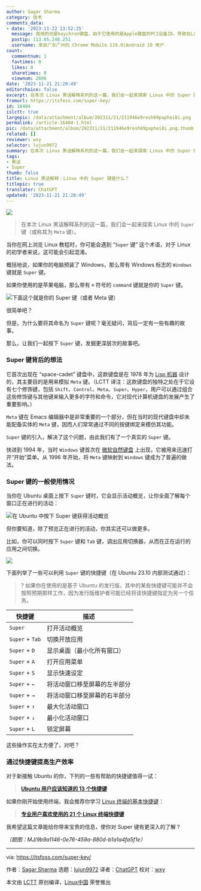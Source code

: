 ```yaml
---
author: Sagar Sharma
category: 技术
comments_data:
- date: '2023-11-22 13:52:25'
  message: 我用的也是keychron键盘，由于它使用的是Apple键盘的PCI设备ID，导致在Linux下，功能键可能无法发挥预期作用，需要设置modprobe。有些发行版会给设置好，有些则需要自己设置。
  postip: 113.65.248.251
  username: 来自广东广州的 Chrome Mobile 119.0|Android 10 用户
count:
  commentnum: 1
  favtimes: 0
  likes: 0
  sharetimes: 0
  viewnum: 2606
date: '2023-11-21 21:20:49'
editorchoice: false
excerpt: 在本次 Linux 黑话解释系列的这一篇，我们会一起来探索 Linux 中的 Super 键（或称其为 Meta 键）。
fromurl: https://itsfoss.com/super-key/
id: 16404
islctt: true
largepic: /data/attachment/album/202311/21/211946e9resh69paphei8i.png
permalink: /article-16404-1.html
pic: /data/attachment/album/202311/21/211946e9resh69paphei8i.png.thumb.jpg
related: []
reviewer: wxy
selector: lujun9972
summary: 在本次 Linux 黑话解释系列的这一篇，我们会一起来探索 Linux 中的 Super 键（或称其为 Meta 键）。
tags:
- 黑话
- Super
thumb: false
title: Linux 黑话解释：Linux 中的 Super 键是什么？
titlepic: true
translator: ChatGPT
updated: '2023-11-21 21:20:49'
---
```


![](/data/attachment/album/202311/21/211946e9resh69paphei8i.png)



> 
> 在本次 Linux 黑话解释系列的这一篇，我们会一起来探索 Linux 中的 `Super` 键（或称其为 `Meta` 键）。
> 
> 
> 


当你在网上浏览 Linux 教程时，你可能会遇到 “`Super` 键” 这个术语，对于 Linux 的初学者来说，这可能会引起混淆。


概括地说，如果你的电脑预装了 Windows，那么带有 Windows 标志的 `Windows` 键就是 `Super` 键。


如果你使用的是苹果电脑，那么带有 `⌘` 符号的 `command` 键就是你的 `Super` 键。


![下面这个就是你的 Super 键（或者 Meta 键）](/data/attachment/album/202311/21/212050b83tz86v0zs8qvxs.jpg)


很简单吧？


但是，为什么要将其命名为 `Super` 键呢？毫无疑问，背后一定有一些有趣的故事。


那么，让我们一起按下 `Super` 键，发掘更深层次的故事吧。


### Super 键背后的想法


它首次出现在 “space-cadet” 键盘中，这款键盘是在 1978 年为 [Lisp 机器](https://en.wikipedia.org/wiki/Lisp_machine) 设计的，其主要目的是用来模拟 `Meta` 键。（LCTT 译注：这款键盘的独特之处在于它设有七个修饰键，包括 `Shift`、`Control`、`Meta`、`Super`、`Hyper`，用户可以通过组合这些修饰键与其他键来输入更多的字符和命令，它对现代计算机键盘的发展产生了重要影响。）


`Meta` 键在 Emacs 编辑器中是非常重要的一个部分，但在当时的现代键盘中却未能配备实体的 `Meta` 键，因而人们常常通过不同的按键绑定来模仿其功能。


`Super` 键的引入，解决了这个问题，由此我们有了一个真实的 `Super` 键。


快进到 1994 年，当时 `Windows` 键首次在 [微软自然键盘](https://en.wikipedia.org/wiki/Microsoft_ergonomic_keyboards#Natural_Keyboard) 上出现，它被用来迅速打开“开始”菜单。从 1996 年开始，将 `Meta` 键映射到 `Windows` 键成为了普遍的做法。


### Super 键的一般使用情况


当你在 Ubuntu 桌面上按下 `Super` 键时，它会显示活动概览，让你全面了解每个窗口正在进行的活动：


![在 Ubuntu 中按下 Super 键获得活动概览](/data/attachment/album/202311/21/212052znb9kf4wrhnrhwdr.png)


但你要知道，除了预览正在进行的活动，你其实还可以做更多。


比如，你可以同时按下 `Super` 键和 `Tab` 键，调出应用切换器，从而在正在运行的应用之间切换。


![](/data/attachment/album/202311/21/212053q3rjlrrrjq1r9rn6.png)


下面列举了一些可以利用 `Super` 键的快捷键（在 Ubuntu 23.10 内部测试通过）：



> 
> ? 如果你在使用的是基于 Ubuntu 的发行版，其中的某些快捷键可能并不会按照预期那样工作，因为发行版维护者可能已经将该快捷键指定为另一个任务。
> 
> 
> 




| 快捷键 | 描述 |
| --- | --- |
| `Super` | 打开活动概览 |
| `Super` + `Tab` | 切换开放应用 |
| `Super` + `D` | 显示桌面（最小化所有窗口） |
| `Super` + `A` | 打开应用菜单 |
| `Super` + `S` | 显示快速设定 |
| `Super` + `←` | 将活动窗口移至屏幕的左半部分 |
| `Super` + `→` | 将活动窗口移至屏幕的右半部分 |
| `Super` + `↑` | 最大化活动窗口 |
| `Super` + `↓` | 最小化活动窗口 |
| `Super` + `L` | 锁定屏幕 |


这些操作实在太方便了，对吧？


### 通过快捷键提高生产效率


对于新接触 Ubuntu 的你，下列的一些有帮助的快捷键值得一试：



> 
> **[Ubuntu 用户应该知道的 13 个快捷键](https://itsfoss.com/ubuntu-shortcuts/)**
> 
> 
> 


如果你刚开始使用终端，我会推荐你学习 [Linux 终端的基本快捷键](https://itsfoss.com/linux-terminal-shortcuts/)：



> 
> **[专业用户喜欢使用的 21 个 Linux 终端快捷键](https://itsfoss.com/linux-terminal-shortcuts/)**
> 
> 
> 


我希望这篇文章能给你带来宝贵的信息，使你对 Super 键有更深入的了解 ?


*（题图：MJ/9b9a1146-0e76-459a-880d-b1a1a4fa5f1e）*




---


via: <https://itsfoss.com/super-key/>


作者：[Sagar Sharma](https://itsfoss.com/author/sagar/) 选题：[lujun9972](https://github.com/lujun9972) 译者：[ChatGPT](https://linux.cn/lctt/ChatGPT) 校对：[wxy](https://github.com/wxy)


本文由 [LCTT](https://github.com/LCTT/TranslateProject) 原创编译，[Linux中国](https://linux.cn/) 荣誉推出